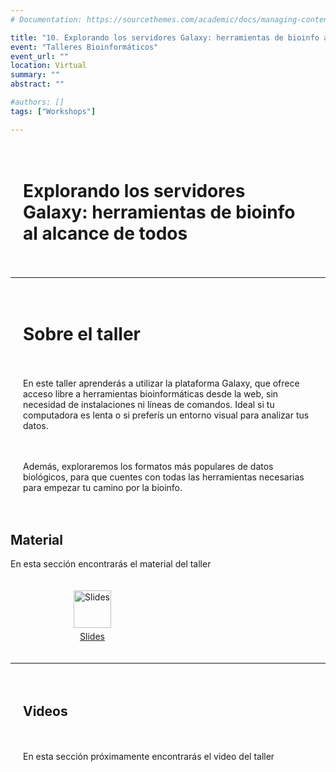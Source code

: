 ```yaml
---
# Documentation: https://sourcethemes.com/academic/docs/managing-content/

title: "10. Explorando los servidores Galaxy: herramientas de bioinfo al alcance de todos"
event: "Talleres Bioinformáticos"
event_url: ""
location: Virtual
summary: ""
abstract: ""

#authors: []
tags: ["Workshops"]

---
```

<div style="display: grid; grid-template-columns: 1fr; gap: 20px; padding: 20px;">

# Explorando los servidores Galaxy: herramientas de bioinfo al alcance de todos

</div>

--- 

<div style="display: grid; grid-template-columns: 1fr; gap: 20px; padding: 20px;">

# Sobre el taller 

En este taller aprenderás a utilizar la plataforma Galaxy, que ofrece acceso libre a herramientas bioinformáticas desde la web, sin necesidad de instalaciones ni líneas de comandos. Ideal si tu computadora es lenta o si preferís un entorno visual para analizar tus datos.

Además, exploraremos los formatos más populares de datos biológicos, para que cuentes con todas las herramientas necesarias para empezar tu camino por la bioinfo.

</div>
</div>


## Material

En esta sección encontrarás el material del taller

<div style="display: grid; grid-template-columns: repeat(2, 1fr); gap: 20px; padding: 20px;">
    <div style="display: flex; flex-direction: column; align-items: center; justify-content: center; text-align: center;">
        <a href="https://drive.google.com/file/d/1ws5Z26AULqbrYckgWcS7RHqmIxTzeTCU/view?usp=sharing">
            <img src="https://img.icons8.com/ios-glyphs/30/000000/ms-powerpoint.png" alt="Slides" style="width: 60px; height: 60px;">
        </a>
        <a href="https://drive.google.com/file/d/1ws5Z26AULqbrYckgWcS7RHqmIxTzeTCU/view?usp=sharing" style="margin-top: 5px;">Slides</a>
    </div>
</div>


--- 

<div style="display: grid; grid-template-columns: 1fr; gap: 20px; padding: 20px;">

## Videos

En esta sección próximamente encontrarás el video del taller
</div>

